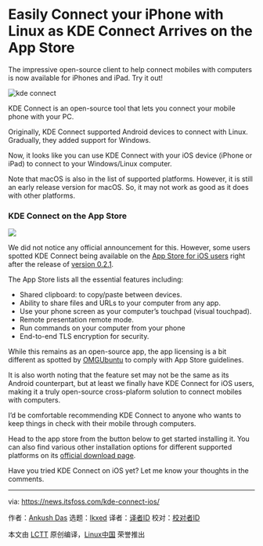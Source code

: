 [#]: subject: "Easily Connect your iPhone with Linux as KDE Connect Arrives on the App Store"
[#]: via: "https://news.itsfoss.com/kde-connect-ios/"
[#]: author: "Ankush Das https://news.itsfoss.com/author/ankush/"
[#]: collector: "lkxed"
[#]: translator: " "
[#]: reviewer: " "
[#]: publisher: " "
[#]: url: " "

Easily Connect your iPhone with Linux as KDE Connect Arrives on the App Store
======
The impressive open-source client to help connect mobiles with computers is now available for iPhones and iPad. Try it out!

![kde connect][1]

KDE Connect is an open-source tool that lets you connect your mobile phone with your PC.

Originally, KDE Connect supported Android devices to connect with Linux. Gradually, they added support for Windows.

Now, it looks like you can use KDE Connect with your iOS device (iPhone or iPad) to connect to your Windows/Linux computer.

Note that macOS is also in the list of supported platforms. However, it is still an early release version for macOS. So, it may not work as good as it does with other platforms.

### KDE Connect on the App Store

![][2]

We did not notice any official announcement for this. However, some users spotted KDE Connect being available on the [App Store for iOS users][3] right after the release of [version 0.2.1][4].

The App Store lists all the essential features including:

* Shared clipboard: to copy/paste between devices.
* Ability to share files and URLs to your computer from any app.
* Use your phone screen as your computer’s touchpad (visual touchpad).
* Remote presentation remote mode.
* Run commands on your computer from your phone
* End-to-end TLS encryption for security.

While this remains as an open-source app, the app licensing is a bit different as spotted by [OMGUbuntu][5] to comply with App Store guidelines.

It is also worth noting that the feature set may not be the same as its Android counterpart, but at least we finally have KDE Connect for iOS users, making it a truly open-source cross-plaform solution to connect mobiles with computers.

I’d be comfortable recommending KDE Connect to anyone who wants to keep things in check with their mobile through computers.

Head to the app store from the button below to get started installing it. You can also find various other installation options for different supported platforms on its [official download page][6].

Have you tried KDE Connect on iOS yet? Let me know your thoughts in the comments.

--------------------------------------------------------------------------------

via: https://news.itsfoss.com/kde-connect-ios/

作者：[Ankush Das][a]
选题：[lkxed][b]
译者：[译者ID](https://github.com/译者ID)
校对：[校对者ID](https://github.com/校对者ID)

本文由 [LCTT](https://github.com/LCTT/TranslateProject) 原创编译，[Linux中国](https://linux.cn/) 荣誉推出

[a]: https://news.itsfoss.com/author/ankush/
[b]: https://github.com/lkxed
[1]: https://news.itsfoss.com/wp-content/uploads/2022/05/kde-connect-on-iphone-ipad.jpg
[2]: https://news.itsfoss.com/wp-content/uploads/2022/05/kde-connect-ios.jpg
[3]: https://apps.apple.com/id/app/kde-connect/id1580245991
[4]: https://invent.kde.org/network/kdeconnect-ios/-/commit/43d2ecbbb7e4e70274849f5ec987721318eb9f57
[5]: https://www.omgubuntu.co.uk/2022/05/kde-connect-iphone-app-available
[6]: https://kdeconnect.kde.org/download.html
